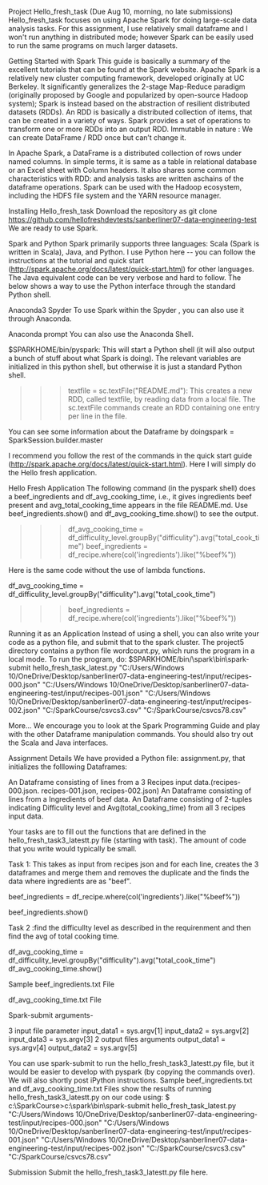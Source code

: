 Project Hello_fresh_task
(Due Aug 10, morning, no late submissions)
Hello_fresh_task focuses on using Apache Spark for doing large-scale data analysis tasks. 
For this assignment, I use relatively small dataframe and I won't run anything in distributed mode; 
however Spark can be easily used to run the same programs on much larger datasets.

Getting Started with Spark
This guide is basically a summary of the excellent tutorials that can be found at the Spark website.
Apache Spark is a relatively new cluster computing framework, developed originally at UC Berkeley. It significantly generalizes
the 2-stage Map-Reduce paradigm (originally proposed by Google and popularized by open-source Hadoop system); Spark is instead based on the abstraction of resilient distributed datasets (RDDs). An RDD is basically a distributed collection
of items, that can be created in a variety of ways. Spark provides a set of operations to transform one or more RDDs into an output RDD.
Immutable in nature : We can create DataFrame / RDD once but can’t change it.

In Apache Spark, a DataFrame is a distributed collection of rows under named columns. In simple terms, it is same as a table in relational database or an Excel sheet with Column headers. It also shares some common characteristics with RDD:
and analysis tasks are written aschains of the dataframe  operations.
Spark can be used with the Hadoop ecosystem, including the HDFS file system and the YARN resource manager.

Installing Hello_fresh_task
Download the repository as git clone https://github.com/hellofreshdevtests/sanberliner07-data-engineering-test
We are ready to use Spark.

Spark and Python
Spark primarily supports three languages: Scala (Spark is written in Scala), Java, and Python. I use Python here -- you can follow the instructions at the tutorial
and quick start (http://spark.apache.org/docs/latest/quick-start.html) for other languages. The Java equivalent code can be very verbose and hard to follow. The below
shows a way to use the Python interface through the standard Python shell.

Anaconda3 Spyder 
To use Spark within the Spyder , you can also use it through Anaconda.


Anaconda prompt 
You can also use the Anaconda Shell.


$SPARKHOME/bin/pyspark: This will start a Python shell (it will also output a bunch of stuff about what Spark is doing). The relevant variables are initialized in this python
shell, but otherwise it is just a standard Python shell.


>>> textfile = sc.textFile("README.md"): This creates a new RDD, called textfile, by reading data from a local file. The sc.textFile commands create an RDD
containing one entry per line in the file.


You can see some information about the Dataframe  by doingspark = SparkSession.builder.master


I recommend you follow the rest of the commands in the quick start guide (http://spark.apache.org/docs/latest/quick-start.html). Here I will simply do the Hello fresh application.


Hello Fresh Application
The following command (in the pyspark shell) does a beef_ingredients and df_avg_cooking_time, i.e., it gives ingredients beef present and avg_total_cooking_time appears in the file README.md. Use beef_ingredients.show() and df_avg_cooking_time.show() to see the output.
>>> df_avg_cooking_time = df_difficulity_level.groupBy("difficulity").avg("total_cook_time")
>>> beef_ingredients = df_recipe.where(col('ingredients').like("%beef%"))

Here is the same code without the use of lambda functions.

df_avg_cooking_time = df_difficulity_level.groupBy("difficulity").avg("total_cook_time")
>>> beef_ingredients = df_recipe.where(col('ingredients').like("%beef%"))

Running it as an Application
Instead of using a shell, you can also write your code as a python file, and submit that to the spark cluster. The project5 directory contains a python file wordcount.py,
which runs the program in a local mode. To run the program, do:
$SPARKHOME/bin/\spark\bin\spark-submit hello_fresh_task_latest.py "C:/Users/Windows 10/OneDrive/Desktop/sanberliner07-data-engineering-test/input/recipes-000.json" "C:/Users/Windows 10/OneDrive/Desktop/sanberliner07-data-engineering-test/input/recipes-001.json" "C:/Users/Windows 10/OneDrive/Desktop/sanberliner07-data-engineering-test/input/recipes-002.json" "C:/SparkCourse/csvcs3.csv" "C:/SparkCourse/csvcs78.csv"


More...
We encourage you to look at the Spark Programming Guide and play with the other Dataframe manipulation commands.
You should also try out the Scala and Java interfaces.

Assignment Details
We have provided a Python file: assignment.py, that initializes the folllowing Dataframes:

An Dataframe consisting of lines from a 3 Recipes input data.(recipes-000.json. recipes-001.json, recipes-002.json)
An Dataframe consisting of lines from a Ingredients of beef data.
An Dataframe consisting of 2-tuples indicating Difficulity level and Avg(total_cooking_time) from all 3 recipes input data.


Your tasks are to fill out the functions that are defined in the hello_fresh_task3_latestt.py file (starting with task). The amount of code that you write would typically be small.


Task 1: This takes as input from recipes json and for each line, creates the 3 dataframes and merge them and removes the duplicate and the finds the data where ingredients are as "beef".

beef_ingredients = df_recipe.where(col('ingredients').like("%beef%"))
            
beef_ingredients.show()


Task 2 :find the difficullty level as described in the requirenment and then find the avg of total cooking time.

df_avg_cooking_time = df_difficulity_level.groupBy("difficulity").avg("total_cook_time")
df_avg_cooking_time.show()

Sample beef_ingredients.txt File

df_avg_cooking_time.txt File

Spark-submit arguments-

3 input file parameter
 input_data1 = sys.argv[1]
 input_data2 = sys.argv[2]
 input_data3 = sys.argv[3]
2 output files arguments
 output_data1 = sys.argv[4]
 output_data2 = sys.argv[5]

You can use spark-submit to run the hello_fresh_task3_latestt.py file, but it would be easier to develop with pyspark (by copying the commands over). We will also shortly post iPython instructions.
Sample beef_ingredients.txt and df_avg_cooking_time.txt Files show the results of running hello_fresh_task3_latestt.py on our code using: $ c:\SparkCourse>c:\spark\bin\spark-submit hello_fresh_task_latest.py "C:/Users/Windows 10/OneDrive/Desktop/sanberliner07-data-engineering-test/input/recipes-000.json" "C:/Users/Windows 10/OneDrive/Desktop/sanberliner07-data-engineering-test/input/recipes-001.json" "C:/Users/Windows 10/OneDrive/Desktop/sanberliner07-data-engineering-test/input/recipes-002.json" "C:/SparkCourse/csvcs3.csv" "C:/SparkCourse/csvcs78.csv"

Submission
Submit the hello_fresh_task3_latestt.py file here.